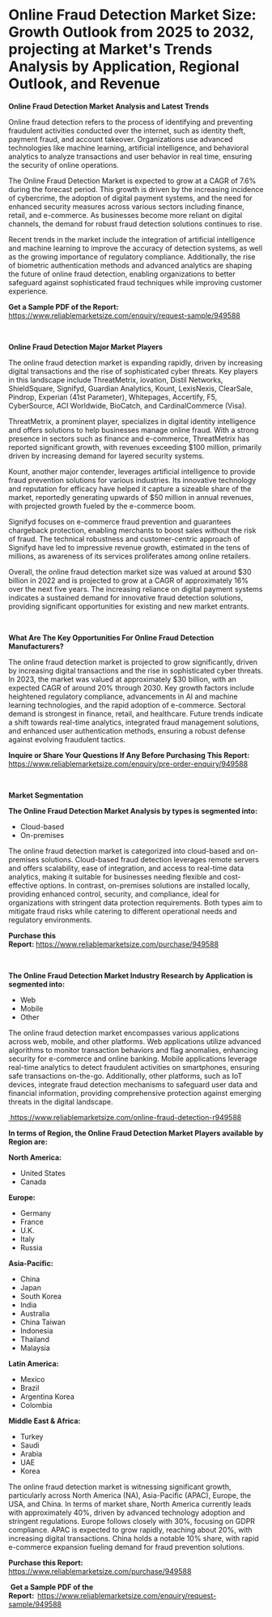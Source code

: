 <p><h1>Online Fraud Detection Market Size: Growth Outlook from 2025 to 2032, projecting at Market's Trends Analysis by Application, Regional Outlook, and Revenue</h1></p><p><strong>Online Fraud Detection Market Analysis and Latest Trends</strong></p>
<p><p>Online fraud detection refers to the process of identifying and preventing fraudulent activities conducted over the internet, such as identity theft, payment fraud, and account takeover. Organizations use advanced technologies like machine learning, artificial intelligence, and behavioral analytics to analyze transactions and user behavior in real time, ensuring the security of online operations.</p><p>The Online Fraud Detection Market is expected to grow at a CAGR of 7.6% during the forecast period. This growth is driven by the increasing incidence of cybercrime, the adoption of digital payment systems, and the need for enhanced security measures across various sectors including finance, retail, and e-commerce. As businesses become more reliant on digital channels, the demand for robust fraud detection solutions continues to rise.</p><p>Recent trends in the market include the integration of artificial intelligence and machine learning to improve the accuracy of detection systems, as well as the growing importance of regulatory compliance. Additionally, the rise of biometric authentication methods and advanced analytics are shaping the future of online fraud detection, enabling organizations to better safeguard against sophisticated fraud techniques while improving customer experience.</p></p>
<p><strong>Get a Sample PDF of the Report:&nbsp;</strong> <a href="https://www.reliablemarketsize.com/enquiry/request-sample/949588?utm_campaign=3561&utm_medium=2&utm_source=Github&utm_content=ia&utm_term=17042025&utm_id=online-fraud-detection">https://www.reliablemarketsize.com/enquiry/request-sample/949588</a></p>
<p>&nbsp;</p>
<p><strong>Online Fraud Detection Major Market Players</strong></p>
<p><p>The online fraud detection market is expanding rapidly, driven by increasing digital transactions and the rise of sophisticated cyber threats. Key players in this landscape include ThreatMetrix, iovation, Distil Networks, ShieldSquare, Signifyd, Guardian Analytics, Kount, LexisNexis, ClearSale, Pindrop, Experian (41st Parameter), Whitepages, Accertify, F5, CyberSource, ACI Worldwide, BioCatch, and CardinalCommerce (Visa). </p><p>ThreatMetrix, a prominent player, specializes in digital identity intelligence and offers solutions to help businesses manage online fraud. With a strong presence in sectors such as finance and e-commerce, ThreatMetrix has reported significant growth, with revenues exceeding $100 million, primarily driven by increasing demand for layered security systems.</p><p>Kount, another major contender, leverages artificial intelligence to provide fraud prevention solutions for various industries. Its innovative technology and reputation for efficacy have helped it capture a sizeable share of the market, reportedly generating upwards of $50 million in annual revenues, with projected growth fueled by the e-commerce boom.</p><p>Signifyd focuses on e-commerce fraud prevention and guarantees chargeback protection, enabling merchants to boost sales without the risk of fraud. The technical robustness and customer-centric approach of Signifyd have led to impressive revenue growth, estimated in the tens of millions, as awareness of its services proliferates among online retailers.</p><p>Overall, the online fraud detection market size was valued at around $30 billion in 2022 and is projected to grow at a CAGR of approximately 16% over the next five years. The increasing reliance on digital payment systems indicates a sustained demand for innovative fraud detection solutions, providing significant opportunities for existing and new market entrants.</p></p>
<p>&nbsp;</p>
<p><strong>What Are The Key Opportunities For Online Fraud Detection Manufacturers?</strong></p>
<p><p>The online fraud detection market is projected to grow significantly, driven by increasing digital transactions and the rise in sophisticated cyber threats. In 2023, the market was valued at approximately $30 billion, with an expected CAGR of around 20% through 2030. Key growth factors include heightened regulatory compliance, advancements in AI and machine learning technologies, and the rapid adoption of e-commerce. Sectoral demand is strongest in finance, retail, and healthcare. Future trends indicate a shift towards real-time analytics, integrated fraud management solutions, and enhanced user authentication methods, ensuring a robust defense against evolving fraudulent tactics.</p></p>
<p><strong>Inquire or Share Your Questions If Any Before Purchasing This Report:</strong> <a href="https://www.reliablemarketsize.com/enquiry/pre-order-enquiry/949588?utm_campaign=3561&utm_medium=2&utm_source=Github&utm_content=ia&utm_term=17042025&utm_id=online-fraud-detection">https://www.reliablemarketsize.com/enquiry/pre-order-enquiry/949588</a></p>
<p>&nbsp;</p>
<p><strong>Market Segmentation</strong></p>
<p><strong>The Online Fraud Detection Market Analysis by types is segmented into:</strong></p>
<p><ul><li>Cloud-based</li><li>On-premises</li></ul></p>
<p><p>The online fraud detection market is categorized into cloud-based and on-premises solutions. Cloud-based fraud detection leverages remote servers and offers scalability, ease of integration, and access to real-time data analytics, making it suitable for businesses needing flexible and cost-effective options. In contrast, on-premises solutions are installed locally, providing enhanced control, security, and compliance, ideal for organizations with stringent data protection requirements. Both types aim to mitigate fraud risks while catering to different operational needs and regulatory environments.</p></p>
<p><strong>Purchase this Report:&nbsp;</strong><a href="https://www.reliablemarketsize.com/purchase/949588?utm_campaign=3561&utm_medium=2&utm_source=Github&utm_content=ia&utm_term=17042025&utm_id=online-fraud-detection">https://www.reliablemarketsize.com/purchase/949588</a></p>
<p>&nbsp;</p>
<p><strong>The Online Fraud Detection Market Industry Research by Application is segmented into:</strong></p>
<p><ul><li>Web</li><li>Mobile</li><li>Other</li></ul></p>
<p><p>The online fraud detection market encompasses various applications across web, mobile, and other platforms. Web applications utilize advanced algorithms to monitor transaction behaviors and flag anomalies, enhancing security for e-commerce and online banking. Mobile applications leverage real-time analytics to detect fraudulent activities on smartphones, ensuring safe transactions on-the-go. Additionally, other platforms, such as IoT devices, integrate fraud detection mechanisms to safeguard user data and financial information, providing comprehensive protection against emerging threats in the digital landscape.</p></p>
<p><a href="https://www.reliablemarketsize.com/online-fraud-detection-r949588?utm_campaign=3561&utm_medium=2&utm_source=Github&utm_content=ia&utm_term=17042025&utm_id=online-fraud-detection">&nbsp;https://www.reliablemarketsize.com/online-fraud-detection-r949588</a></p>
<p><strong>In terms of Region, the Online Fraud Detection Market Players available by Region are:</strong></p>
<p>
    <p> <strong> North America: </strong>
        <ul>
            <li>United States</li>
            <li>Canada</li>
        </ul>
        </p> 
    <p> <strong> Europe: </strong>
        <ul>
            <li>Germany</li>
            <li>France</li>
            <li>U.K.</li>
            <li>Italy</li>
            <li>Russia</li>
        </ul>
        </p> 
    <p> <strong> Asia-Pacific: </strong>
        <ul>
            <li>China</li>
            <li>Japan</li>
            <li>South Korea</li>
            <li>India</li>
            <li>Australia</li>
            <li>China Taiwan</li>
            <li>Indonesia</li>
            <li>Thailand</li>
            <li>Malaysia</li>
        </ul>
        </p> 
    <p> <strong> Latin America: </strong>
        <ul>
            <li>Mexico</li>
            <li>Brazil</li>
            <li>Argentina Korea</li>
            <li>Colombia</li>
        </ul>
        </p> 
    <p> <strong> Middle East & Africa: </strong>
        <ul>
            <li>Turkey</li>
            <li>Saudi</li>
            <li>Arabia</li>
            <li>UAE</li>
            <li>Korea</li>
        </ul>
    </p>
    </p>
<p><p>The online fraud detection market is witnessing significant growth, particularly across North America (NA), Asia-Pacific (APAC), Europe, the USA, and China. In terms of market share, North America currently leads with approximately 40%, driven by advanced technology adoption and stringent regulations. Europe follows closely with 30%, focusing on GDPR compliance. APAC is expected to grow rapidly, reaching about 20%, with increasing digital transactions. China holds a notable 10% share, with rapid e-commerce expansion fueling demand for fraud prevention solutions.</p></p>
<p><strong>Purchase this Report: </strong><a href="https://www.reliablemarketsize.com/purchase/949588?utm_campaign=3561&utm_medium=2&utm_source=Github&utm_content=ia&utm_term=17042025&utm_id=online-fraud-detection">https://www.reliablemarketsize.com/purchase/949588</a></p>
<p>&nbsp;<strong>Get a Sample PDF of the Report:&nbsp;&nbsp;</strong><a href="https://www.reliablemarketsize.com/enquiry/request-sample/949588?utm_campaign=3561&utm_medium=2&utm_source=Github&utm_content=ia&utm_term=17042025&utm_id=online-fraud-detection">https://www.reliablemarketsize.com/enquiry/request-sample/949588</a></p>
<p><strong></strong></p>
<p><p></p><p></p><p></p></p>
